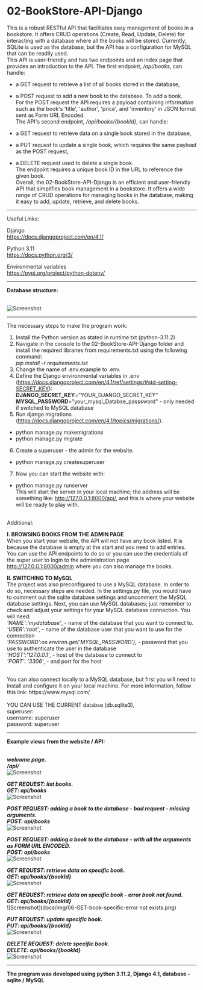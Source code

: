 # 02-BookStore-API-Django
This is a robust RESTful API that facilitates easy management of books in a bookstore. It offers CRUD operations (Create, Read, Update, Delete) for interacting with a database where all the books will be stored. Currently, SQLite is used as the database, but the API has a configuration for MySQL that can be readily used.</br>
This API is user-friendly and has two endpoints and an index page that provides an introduction to the API. The first endpoint, */api/books*, can handle:</br>

- a GET request to retrieve a list of all books stored in the database,</br>
- a POST request to add a new book to the database. To add a book.</br>
For the POST request the API requires a payload containing information such as the book's 'title', 'author', 'price', and 'inventory' in JSON format sent as Form URL Encoded.</br>
The API's second endpoint, */api/books/{bookId}*, can handle: </br>

- a GET request to retrieve data on a single book stored in the database,</br> 
- a PUT request to update a single book, which requires the same payload as the POST request,</br>
- a DELETE request used to delete a single book.</br>
The endpoint requires a unique book ID in the URL to reference the given book.</br>
Overall, the 02-BookStore-API-Django is an efficient and user-friendly API that simplifies book management in a bookstore. It offers a wide range of CRUD operations for managing books in the database, making it easy to add, update, retrieve, and delete books.


---

Useful Links:</br>


Django</br>
https://docs.djangoproject.com/en/4.1/</br>

Python 3.11</br>
https://docs.python.org/3/</br>

Environmental variables</br>
https://pypi.org/project/python-dotenv/</br>


---

**Database structure:**</br>
</br>

![Screenshot](docs/img/09_database_schema.png)</br>

---

The necessary steps to make the program work:</br>
1. Install the Python version as stated in runtime.txt (python-3.11.2)</br>
2. Navigate in the console to the 02-BookStore-API-Django folder and install the required libraries from requirements.txt using the following command: </br>
*pip install -r requirements.txt*</br>
3. Change the name of .env.example to .env.</br>
4. Define the Django environmental variables in .env (https://docs.djangoproject.com/en/4.1/ref/settings/#std-setting-SECRET_KEY):</br>
**DJANGO_SECRET_KEY**="YOUR_DJANGO_SECRET_KEY"
**MYSQL_PASSWORD**="your_mysql_Databse_passsword" - only needed if switched to MySQL database
5. Run django migrations (https://docs.djangoproject.com/en/4.1/topics/migrations/).<br>
- python manage.py makemigrations <br>
- python manage.py migrate<br>
6. Create a superuser - the admin for the website.<br>
- python manage.py createsuperuser<br>
7. Now you can start the website with:<br>
- python manage.py runserver<br>
This will start the server in your local machine; the address will be something like: http://127.0.0.1:8000/api/, and this is where your website will be ready to play with.<br>

<br>
Additional:<br>

**I. BROWSING BOOKS FROM THE ADMIN PAGE**<br>
When you start your website, the API will not have any book listed. It is because the database is empty at the start and you need to add entries. You can use the API endpoints to do so or you can use the credentials of the super user to login to the administration page http://127.0.0.1:8000/admin where you can also manage the books.


**II. SWITCHING TO MySQL**<br>
The project was also preconfigured to use a MySQL database. In order to do so, necessary steps are needed. In the settings.py file, you would have to comment out the sqlite database settings and uncomment the MySQL database settings.
Next, you can use MySQL databases; just remember to check and adjust your settings for your MySQL database connection.
You will need:<br>
*'NAME':'mydatabase'*, - name of the database that you want to connect to.<br>
*'USER':'root'*, - name of the database user that you want to use for the connection<br>
*'PASSWORD':os.environ.get('MYSQL_PASSWORD')*, - password that you use to authenticate the user in the database<br>
*'HOST':'127.0.0.1'*, - host of the database to connect to<br>
*'PORT': '3306'*, - and port for the host<br>

<br>
You can also connect locally to a MySQL database, but first you will need to install and configure it on your local machine. For more information, follow this link: https://www.mysql.com/<br>

<br>
YOU CAN USE THE CURRENT databse (db.sqlite3),<br>
superuser:<br>
username: superuser<br>
password: superuser<br>


---

**Example views from the website / API:**</br>
</br>


***welcome page.***</br>
***/api/***</br>
![Screenshot](docs/img/01-index-page.png)</br>

***GET REQUEST: list books.***</br>
***GET: api/books***</br>
![Screenshot](docs/img/02-GET-books.png)</br>

***POST REQUEST: adding a book to the database - bad request - missing arguments.***</br>
***POST: api/books***</br>
![Screenshot](docs/img/03-POST-books-missing-arguments.png)</br>

***POST REQUEST: adding a book to the database - with all the arguments as FORM URL ENCODED.***</br>
***POST: api/books***</br>
![Screenshot](docs/img/04-POST-books-successful.png)</br>

***GET REQUEST: retrieve data on specific book.***</br>
***GET: api/books/{bookId}***</br>
![Screenshot](docs/img/05-GET-book-specific.png)</br>

***GET REQUEST: retrieve data on specific book - error book not found.***</br>
***GET: api/books/{bookId}***</br>
![Screenshot](docs/img/06-GET-book-specific-error not exists.png)</br>

***PUT REQUEST: update specific book.***</br>
***PUT: api/books/{bookId}***</br>
![Screenshot](docs/img/07-PUT-book-specific-updated.png)</br>

***DELETE REQUEST: delete specific book.***</br>
***DELETE: api/books/{bookId}***</br>
![Screenshot](docs/img/08-DELETE-book-specific-delete.png)</br>


---


**The program was developed using python 3.11.2, Django 4.1, database - sqlite / MySQL**
